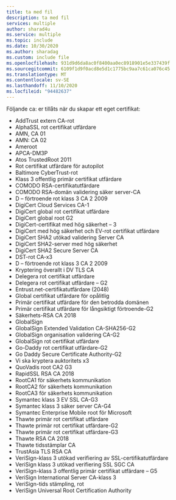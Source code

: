 ```yaml
---
title: ta med fil
description: ta med fil
services: multiple
author: sharad4u
ms.service: multiple
ms.topic: include
ms.date: 10/30/2020
ms.author: sharadag
ms.custom: include file
ms.openlocfilehash: 931d9d6da8ac0f8400aa0ec8918901e5e337439f
ms.sourcegitcommit: 6109f1d9f0acd8e5d1c1775bc9aa7c61ca076c45
ms.translationtype: MT
ms.contentlocale: sv-SE
ms.lasthandoff: 11/10/2020
ms.locfileid: "94482637"
---
```

Följande ca: er tillåts när du skapar ett eget certifikat:

- AddTrust extern CA-rot
- AlphaSSL rot certifikat utfärdare
- AMN, CA 01
- AMN: CA 02
- Ameroot
- APCA-DM3P
- Atos TrustedRoot 2011
- Rot certifikat utfärdare för autopilot
- Baltimore CyberTrust-rot
- Klass 3 offentlig primär certifikat utfärdare
- COMODO RSA-certifikatutfärdare
- COMODO RSA-domän validering säker server-CA
- D – förtroende rot klass 3 CA 2 2009
- DigiCert Cloud Services CA-1
- DigiCert global rot certifikat utfärdare
- DigiCert global root G2
- DigiCert-certifikat med hög säkerhet – 3
- DigiCert med hög säkerhet och EV-rot certifikat utfärdare
- DigiCert SHA2 utökad validering Server CA
- DigiCert SHA2-server med hög säkerhet
- DigiCert SHA2 Secure Server CA
- DST-rot CA-x3
- D – förtroende rot klass 3 CA 2 2009
- Kryptering överallt i DV TLS CA
- Delegera rot certifikat utfärdare
- Delegera rot certifikat utfärdare – G2
- Entrust.net-certifikatutfärdare (2048)
- Global certifikat utfärdare för opålitlig
- Primär certifikat utfärdare för den betrodda domänen
- Primär certifikat utfärdare för långsiktigt förtroende-G2
- Säkerhets-RSA CA 2018
- GlobalSign
- GlobalSign Extended Validation CA-SHA256-G2
- GlobalSign organisation validering CA-G2
- GlobalSign rot certifikat utfärdare
- Go-Daddy rot certifikat utfärdare-G2
- Go Daddy Secure Certificate Authority-G2
- Vi ska kryptera auktoritets x3
- QuoVadis root CA2 G3
- RapidSSL RSA CA 2018
- RootCA1 för säkerhets kommunikation
- RootCA2 för säkerhets kommunikation
- RootCA3 för säkerhets kommunikation
- Symantec klass 3 EV SSL CA-G3
- Symantec klass 3 säker server CA-G4
- Symantec Enterprise Mobile root för Microsoft
- Thawte primär rot certifikat utfärdare
- Thawte primär rot certifikat utfärdare-G2
- Thawte primär rot certifikat utfärdare-G3
- Thawte RSA CA 2018
- Thawte tidsstämplar CA
- TrustAsia TLS RSA CA
- VeriSign-klass 3 utökad verifiering av SSL-certifikatutfärdare
- VeriSign klass 3 utökad verifiering SSL SGC CA
- VeriSign-klass 3 offentlig primär certifikat utfärdare – G5
- VeriSign International Server CA-klass 3
- VeriSign-tids stämpling, rot
- VeriSign Universal Root Certification Authority
